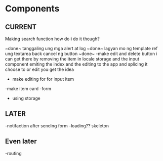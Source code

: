 # Components

## CURRENT

Making search function
how do i do it though?

~done~
tanggaling ung mga alert at log
~done~
lagyan mo ng template ref ung textarea back cancel ng button
~done~
-make edit and delete button
i can get there by removing the item in locale storage and the input component emiting the index and the editing to the app and splicing it choose to or edit you get the idea

- make editing for for input item

-make item card
-form

- using storage

## LATER

-notifaction after sending form
-loading?? skeleton

## Even later

-routing
